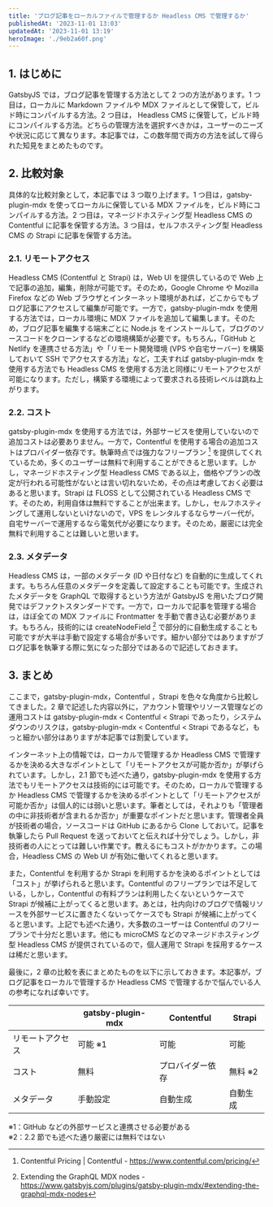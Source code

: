 ```yaml
---
title: 'ブログ記事をローカルファイルで管理するか Headless CMS で管理するか'
publishedAt: '2023-11-01 13:03'
updatedAt: '2023-11-01 13:19'
heroImage: './9eb2a60f.png'
---
```


## 1. はじめに

GatsbyJS では，ブログ記事を管理する方法として 2 つの方法があります。1 つ目は，ローカルに Markdown ファイルや MDX ファイルとして保管して，ビルド時にコンパイルする方法。2 つ目は， Headless CMS に保管して，ビルド時にコンパイルする方法。どちらの管理方法を選択すべきかは，ユーザーのニーズや状況に応じて異なります。本記事では，この数年間で両方の方法を試して得られた知見をまとめたものです。

## 2. 比較対象

具体的な比較対象として，本記事では 3 つ取り上げます。1 つ目は，gatsby-plugin-mdx を使ってローカルに保管している MDX ファイルを，ビルド時にコンパイルする方法。2 つ目は，マネージドホスティング型 Headless CMS の Contentful に記事を保管する方法。3 つ目は，セルフホスティング型 Headless CMS の Strapi に記事を保管する方法。

### 2.1. リモートアクセス

Headless CMS (Contentful と Strapi) は，Web UI を提供しているので Web 上で記事の追加，編集，削除が可能です。そのため，Google Chrome や Mozilla Firefox などの Web ブラウザとインターネット環境があれば，どこからでもブログ記事にアクセスして編集が可能です。一方で，gatsby-plugin-mdx を使用する方法では，ローカル環境に MDX ファイルを追加して編集します。そのため，ブログ記事を編集する端末ごとに Node.js をインストールして，ブログのソースコードをクローンするなどの環境構築が必要です。もちろん，「GitHub と Netlify を連携させる方法」や「リモート開発環境 (VPS や自宅サーバー) を構築しておいて SSH でアクセスする方法」など，工夫すれば gatsby-plugin-mdx を使用する方法でも Headless CMS を使用する方法と同様にリモートアクセスが可能になります。ただし，構築する環境によって要求される技術レベルは跳ね上がります。

### 2.2. コスト

gatsby-plugin-mdx を使用する方法では，外部サービスを使用していないので追加コストは必要ありません。一方で，Contentful を使用する場合の追加コストはプロバイダー依存です。執筆時点では強力なフリープラン [^1] を提供してくれているため，多くのユーザーは無料で利用することができると思います。しかし，マネージドホスティング型 Headless CMS である以上，価格やプランの改定が行われる可能性がないとは言い切れないため，その点は考慮しておく必要はあると思います。Strapi は FLOSS として公開されている Headless CMS です。そのため，利用自体は無料ですることが出来ます。しかし，セルフホスティングして運用しないといけないので，VPS をレンタルするならサーバー代が，自宅サーバーで運用するなら電気代が必要になります。そのため，厳密には完全無料で利用することは難しいと思います。

[^1]: Contentful Pricing | Contentful - https://www.contentful.com/pricing/

### 2.3. メタデータ

Headless CMS は，一部のメタデータ (ID や日付など) を自動的に生成してくれます。もちろん任意のメタデータを定義して設定することも可能です。生成されたメタデータを GraphQL で取得するという方法が GatsbyJS を用いたブログ開発ではデファクトスタンダードです。一方で，ローカルで記事を管理する場合は，ほぼ全ての MDX ファイルに Frontmatter を手動で書き込む必要があります。もちろん，技術的には createNodeField [^2] で部分的に自動生成することも可能ですが大半は手動で設定する場合が多いです。細かい部分ではありますがブログ記事を執筆する際に気になった部分ではあるので記述しておきます。

[^2]: Extending the GraphQL MDX nodes - https://www.gatsbyjs.com/plugins/gatsby-plugin-mdx/#extending-the-graphql-mdx-nodes

## 3. まとめ

ここまで，gatsby-plugin-mdx，Contentful ，Strapi を色々な角度から比較してきました。2 章で記述した内容以外に，アカウント管理やリソース管理などの運用コストは gatsby-plugin-mdx < Contentful < Strapi であったり，システムダウンのリスクは，gatsby-plugin-mdx < Contentful < Strapi であるなど，もっと細かい部分はありますが本記事では割愛しています。

インターネット上の情報では，ローカルで管理するか Headless CMS で管理するかを決める大きなポイントとして「リモートアクセスが可能か否か」が挙げられています。しかし，2.1 節でも述べた通り，gatsby-plugin-mdx を使用する方法でもリモートアクセスは技術的には可能です。そのため，ローカルで管理するか Headless CMS で管理するかを決めるポイントとして「リモートアクセスが可能か否か」は個人的には弱いと思います。筆者としては，それよりも「管理者の中に非技術者が含まれるか否か」が重要なポイントだと思います。管理者全員が技術者の場合，ソースコードは GitHub にあるから Clone しておいて。記事を執筆したら Pull Request を送っておいてと伝えれば十分でしょう。しかし，非技術者の人にとっては難しい作業です。教えるにもコストがかかります。この場合，Headless CMS の Web UI が有効に働いてくれると思います。

また，Contentful を利用するか Strapi を利用するかを決めるポイントとしては「コスト」が挙げられると思います。Contentful のフリープランでは不足している，しかし，Contentful の有料プランは利用したくないというケースで Strapi が候補に上がってくると思います。あとは，社内向けのブログで情報リソースを外部サービスに置きたくないってケースでも Strapi が候補に上がってくると思います。上記でも述べた通り，大多数のユーザーは Contentful のフリープランで十分だと思います。他にも microCMS などのマネージドホスティング型 Headless CMS が提供されているので，個人運用で Strapi を採用するケースは稀だと思います。

最後に，2 章の比較を表にまとめたものを以下に示しておきます。本記事が，ブログ記事をローカルで管理するか Headless CMS で管理するかで悩んでいる人の参考になれば幸いです。

|                  | gatsby-plugin-mdx | Contentful       | Strapi   |
| ---------------- | ----------------- | ---------------- | -------- |
| リモートアクセス | 可能 ※1           | 可能             | 可能     |
| コスト           | 無料              | プロバイダー依存 | 無料 ※2  |
| メタデータ       | 手動設定          | 自動生成         | 自動生成 |

※1：GitHub などの外部サービスと連携させる必要がある  
※2：2.2 節でも述べた通り厳密には無料ではない
